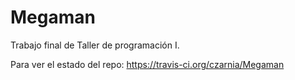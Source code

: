 # Megaman
Trabajo final de Taller de programación I.

Para ver el estado del repo: https://travis-ci.org/czarnia/Megaman
